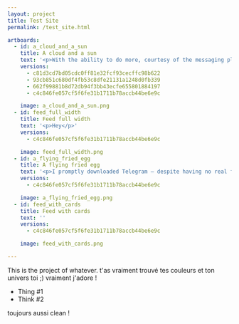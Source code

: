 ```yaml
---
layout: project
title: Test Site
permalink: /test_site.html

artboards:
  - id: a_cloud_and_a_sun
    title: A cloud and a sun
    text: '<p>With the ability to do more, courtesy of the messaging platform whose services bots are built on, bots will go from being utilities to powering real work.</p>'
    versions: 
      - c81d3cd7bd05cdc0ff81e32fcf93cecffc98b622
      - 93cb851c680df4fb53c8dfe21131a1248d0fb339
      - 662f99881b8d72db94f3bb43ecfe655801884197
      - c4c846fe057cf5f6fe31b1711b78accb44be6e9c

    image: a_cloud_and_a_sun.png
  - id: feed_full_width
    title: Feed full width
    text: '<p>Hey</p>'
    versions: 
      - c4c846fe057cf5f6fe31b1711b78accb44be6e9c

    image: feed_full_width.png
  - id: a_flying_fried_egg
    title: A flying fried egg
    text: '<p>I promptly downloaded Telegram — despite having no real friends on the app whom I could talk to — and eagerly installed the two most useful bots in their directory: a bot that reported the weather each morning and a calculator bot. </p><p>My <a href="https://www.swayfinance.com/">co-founder</a>, Ashwin, wasn’t amused or impressed by either of those bots, and indeed, I uninstalled Telegram shortly after, following weeks without use.</p>'
    versions: 
      - c4c846fe057cf5f6fe31b1711b78accb44be6e9c

    image: a_flying_fried_egg.png
  - id: feed_with_cards
    title: Feed with cards
    text: ''
    versions: 
      - c4c846fe057cf5f6fe31b1711b78accb44be6e9c

    image: feed_with_cards.png

---
```

<p>This is the project of whatever. t'as vraiment trouvé tes couleurs et ton univers toi ;) vraiment j'adore ! 
 </p>
<ul>
<li>Thing #1</li>
<li>Think #2</li>
</ul>
<p>toujours aussi clean !</p>
